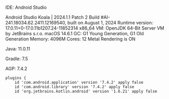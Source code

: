 IDE: Android Studio

Android Studio Koala | 2024.1.1 Patch 2
Build #AI-241.18034.62.2411.12169540, built on August 1, 2024
Runtime version: 17.0.11+0-17.0.11b1207.24-11852314 x86_64
VM: OpenJDK 64-Bit Server VM by JetBrains s.r.o.
macOS 14.6.1
GC: G1 Young Generation, G1 Old Generation
Memory: 4096M
Cores: 12
Metal Rendering is ON

Java: 11.0.11



Gradle: 7.5

AGP: 7.4.2



```
plugins {
    id 'com.android.application' version '7.4.2' apply false
    id 'com.android.library' version '7.4.2' apply false
    id 'org.jetbrains.kotlin.android' version '1.6.21' apply false
```